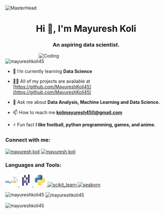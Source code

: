 ![MasterHead](https://nielseniq.com/wp-content/uploads/sites/4/2021/02/data-science-icon-animation-banner-clockwise-4.gif)
<h1 align="center">Hi 👋, I'm Mayuresh Koli</h1>
<h3 align="center">An aspiring data scientist.</h3>
<img align="right" alt="Coding" width="400" src="https://i.pinimg.com/originals/fc/71/63/fc71635c7f1b09ed30413f59bb749582.gif">

<p align="left"> <img src="https://komarev.com/ghpvc/?username=mayureshkoli45&label=Profile%20views&color=0e75b6&style=flat" alt="mayureshkoli45" /> </p>

- 🌱 I’m currently learning **Data Science**

- 👨‍💻 All of my projects are available at [https://github.com/MayureshKoli45](https://github.com/MayureshKoli45)

- 💬 Ask me about **Data Analysis, Machine Learning and Data Science.**

- 📫 How to reach me **kolimayuresh450@gmail.com**

- ⚡ Fun fact **I like football, python programming, games, and anime.**

<h3 align="left">Connect with me:</h3>
<p align="left">
<a href="https://linkedin.com/in/mayuresh koli" target="blank"><img align="center" src="https://raw.githubusercontent.com/rahuldkjain/github-profile-readme-generator/master/src/images/icons/Social/linked-in-alt.svg" alt="mayuresh koli" height="30" width="40" /></a>
<a href="https://kaggle.com/mayuresh koli" target="blank"><img align="center" src="https://raw.githubusercontent.com/rahuldkjain/github-profile-readme-generator/master/src/images/icons/Social/kaggle.svg" alt="mayuresh koli" height="30" width="40" /></a>
</p>

<h3 align="left">Languages and Tools:</h3>
<p align="left"> <a href="https://www.mysql.com/" target="_blank" rel="noreferrer"> <img src="https://raw.githubusercontent.com/devicons/devicon/master/icons/mysql/mysql-original-wordmark.svg" alt="mysql" width="40" height="40"/> </a> <a href="https://pandas.pydata.org/" target="_blank" rel="noreferrer"> <img src="https://raw.githubusercontent.com/devicons/devicon/2ae2a900d2f041da66e950e4d48052658d850630/icons/pandas/pandas-original.svg" alt="pandas" width="40" height="40"/> </a> <a href="https://www.python.org" target="_blank" rel="noreferrer"> <img src="https://raw.githubusercontent.com/devicons/devicon/master/icons/python/python-original.svg" alt="python" width="40" height="40"/> </a> <a href="https://scikit-learn.org/" target="_blank" rel="noreferrer"> <img src="https://upload.wikimedia.org/wikipedia/commons/0/05/Scikit_learn_logo_small.svg" alt="scikit_learn" width="40" height="40"/> </a> <a href="https://seaborn.pydata.org/" target="_blank" rel="noreferrer"> <img src="https://seaborn.pydata.org/_images/logo-mark-lightbg.svg" alt="seaborn" width="40" height="40"/> </a> </p>

<p><img align="left" src="https://github-readme-stats.vercel.app/api/top-langs?username=mayureshkoli45&show_icons=true&locale=en&layout=compact" alt="mayureshkoli45" /></p>

<p>&nbsp;<img align="center" src="https://github-readme-stats.vercel.app/api?username=mayureshkoli45&show_icons=true&locale=en" alt="mayureshkoli45" /></p>

<p><img align="center" src="https://github-readme-streak-stats.herokuapp.com/?user=mayureshkoli45&" alt="mayureshkoli45" /></p>
